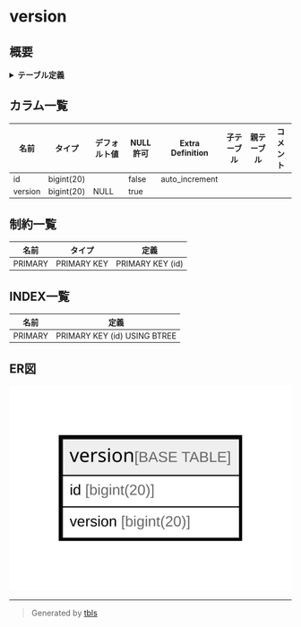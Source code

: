 # version

## 概要

<details>
<summary><strong>テーブル定義</strong></summary>

```sql
CREATE TABLE `version` (
  `id` bigint(20) NOT NULL AUTO_INCREMENT,
  `version` bigint(20) DEFAULT NULL,
  PRIMARY KEY (`id`)
) ENGINE=InnoDB AUTO_INCREMENT=[Redacted by tbls] DEFAULT CHARSET=utf8mb4 ROW_FORMAT=DYNAMIC
```

</details>

## カラム一覧

| 名前      | タイプ        | デフォルト値       | NULL許可   | Extra Definition | 子テーブル      | 親テーブル      | コメント     |
| ------- | ---------- | ------------ | -------- | ---------------- | ---------- | ---------- | -------- |
| id      | bigint(20) |              | false    | auto_increment   |            |            |          |
| version | bigint(20) | NULL         | true     |                  |            |            |          |

## 制約一覧

| 名前      | タイプ         | 定義               |
| ------- | ----------- | ---------------- |
| PRIMARY | PRIMARY KEY | PRIMARY KEY (id) |

## INDEX一覧

| 名前      | 定義                           |
| ------- | ---------------------------- |
| PRIMARY | PRIMARY KEY (id) USING BTREE |

## ER図

![er](version.svg)

---

> Generated by [tbls](https://github.com/k1LoW/tbls)
